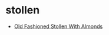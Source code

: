 # stollen

 * [Old Fashioned Stollen With Almonds](index/o/old-fashioned-stollen-with-almonds-2568.json)
